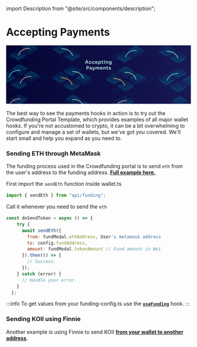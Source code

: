 import Description from "@site/src/components/description";

# Accepting Payments

![Banner](./img/Accepting%20Payments%20(1).png)

<Description
  text="Configuring & Connecting Wallets and Managing Identities"
/>

The best way to see the payments hooks in action is to try out the Crowdfunding Portal Template, which provides examples of all major wallet hooks. If you're not accustomed to crypto, it can be a bit overwhelming to configure and manage a set of wallets, but we've got you covered. We'll start small and help you expand as you need to.&#x20;

### Sending ETH through MetaMask

The funding process used in the Crowdfunding portal is to send `eth` from the user's address to the funding address. [**Full example here.**](https://github.com/koii-network/crowdfunding/blob/master/src/components/modals/FundingModal.tsx)

First import the `sendEth` function inside wallet.ts

```jsx
import { sendEth } from "api/funding";
```

Call it whenever you need to send the `eth`

```jsx
const doSendToken = async () => {
    try {
      await sendEth({
        from: fundModal.ethAddress, User's metamask address
        to: config.fundAddress,
        amount: fundModal.tokenAmount // Fund amount in Wei
      }).then(() => {
        // Success.
      });
    } catch (error) {
      // Handle your error.
    }
  };
```

:::info
To get values from your funding-config.ts use the [**`useFunding`**](/) hook.
:::

### Sending KOII using Finnie

Another example is using Finnie to send KOII [**from your wallet to another address**](./finnie-wallet#finnie-wallet-api).
